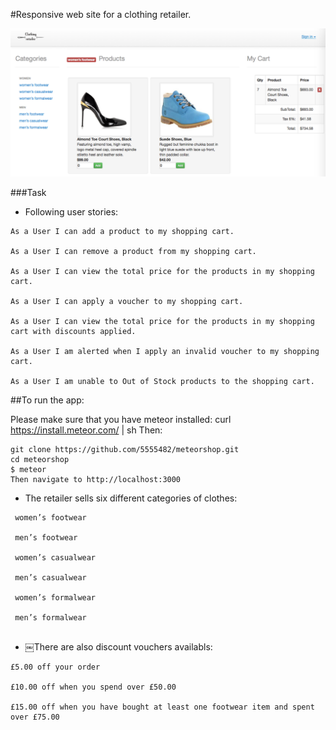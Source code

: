 #Responsive web site for a clothing retailer.

![Picture 1](public/jj.jpeg)

###Task

* Following user stories:

```
As a User I can add a product to my shopping cart.

As a User I can remove a product from my shopping cart.

As a User I can view the total price for the products in my shopping cart.

As a User I can apply a voucher to my shopping cart.

As a User I can view the total price for the products in my shopping cart with discounts applied.

As a User I am alerted when I apply an invalid voucher to my shopping cart.

As a User I am unable to Out of Stock products to the shopping cart.

```

##To run the app:

Please make sure that you have meteor installed: curl https://install.meteor.com/ | sh 
Then:
```
git clone https://github.com/5555482/meteorshop.git
cd meteorshop
$ meteor
Then navigate to http://localhost:3000
```
* The retailer sells six different categories of clothes:
```
 women’s footwear
 
 men’s footwear
 
 women’s casualwear
 
 men’s casualwear
 
 women’s formalwear 
 
 men’s formalwear
 
```

* ￼There are also discount vouchers availabls:
```
£5.00 off your order

£10.00 off when you spend over £50.00

£15.00 off when you have bought at least one footwear item and spent over £75.00
```


